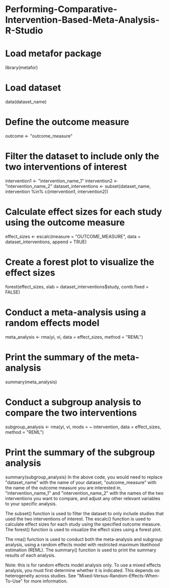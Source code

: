 # Performing-Comparative-Intervention-Based-Meta-Analysis-R-Studio
# Load metafor package
library(metafor)

# Load dataset
data(dataset_name)

# Define the outcome measure
outcome <- "outcome_measure"

# Filter the dataset to include only the two interventions of interest
intervention1 <- "intervention_name_1"
intervention2 <- "intervention_name_2"
dataset_interventions <- subset(dataset_name, intervention %in% c(intervention1, intervention2))

# Calculate effect sizes for each study using the outcome measure
effect_sizes <- escalc(measure = "OUTCOME_MEASURE", data = dataset_interventions, append = TRUE)

# Create a forest plot to visualize the effect sizes
forest(effect_sizes, slab = dataset_interventions$study, comb.fixed = FALSE)

# Conduct a meta-analysis using a random effects model
meta_analysis <- rma(yi, vi, data = effect_sizes, method = "REML")

# Print the summary of the meta-analysis
summary(meta_analysis)

# Conduct a subgroup analysis to compare the two interventions
subgroup_analysis <- rma(yi, vi, mods = ~ intervention, data = effect_sizes, method = "REML")

# Print the summary of the subgroup analysis
summary(subgroup_analysis)
In the above code, you would need to replace "dataset_name" with the name of your dataset, "outcome_measure" with the name of the outcome measure you are interested in, "intervention_name_1" and "intervention_name_2" with the names of the two interventions you want to compare, and adjust any other relevant variables to your specific analysis.

The subset() function is used to filter the dataset to only include studies that used the two interventions of interest. The escalc() function is used to calculate effect sizes for each study using the specified outcome measure. The forest() function is used to visualize the effect sizes using a forest plot.

The rma() function is used to conduct both the meta-analysis and subgroup analysis, using a random effects model with restricted maximum likelihood estimation (REML). The summary() function is used to print the summary results of each analysis.

Note: this is for random effects model analysis only. To use a mixed effects analysis, you must first determine whether it is indicated. This depends on heterogeneity across studies. See "Mixed-Versus-Random-Effects-When-To-Use" for more information.
